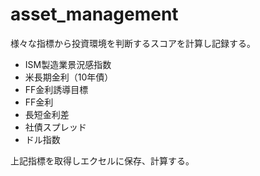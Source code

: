 # asset_management
様々な指標から投資環境を判断するスコアを計算し記録する。  
- ISM製造業景況感指数
- 米長期金利（10年債）
- FF金利誘導目標
- FF金利
- 長短金利差
- 社債スプレッド
- ドル指数  

上記指標を取得しエクセルに保存、計算する。  
